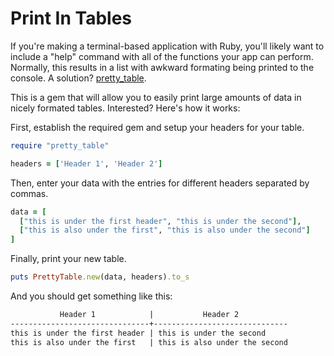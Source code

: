 # Print In Tables

If you're making a terminal-based application with Ruby, you'll likely want to include a "help" command with all of the functions your app can perform.
Normally, this results in a list with awkward formating being printed to the console.
A solution? [pretty_table](https://github.com/jwulff/pretty_table).

This is a gem that will allow you to easily print large amounts of data in nicely formated tables. Interested? Here's how it works:

First, establish the required gem and setup your headers for your table.
```ruby
require "pretty_table"

headers = ['Header 1', 'Header 2']
```

Then, enter your data with the entries for different headers separated by commas.
```ruby
data = [
  ["this is under the first header", "this is under the second"],
  ["this is also under the first", "this is also under the second"]
]
```

Finally, print your new table.
```ruby
puts PrettyTable.new(data, headers).to_s
```

And you should get something like this:
```bash
           Header 1            |           Header 2
-------------------------------+------------------------------
this is under the first header | this is under the second
this is also under the first   | this is also under the second
```
